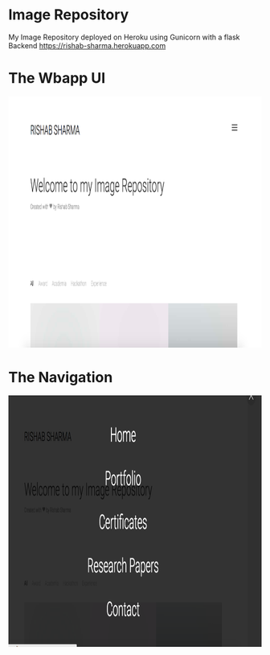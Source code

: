 # Image Repository
My Image Repository deployed on Heroku using Gunicorn with a flask Backend
https://rishab-sharma.herokuapp.com

# The Wbapp UI

<img src="https://github.com/rishab-sharma/image_repo/blob/master/Screen%20Shot%202017-11-21%20at%207.34.41%20AM.png" data-canonical-src="https://github.com/rishab-sharma/image_repo/blob/master/Screen%20Shot%202017-11-21%20at%207.34.41%20AM.png" width="900" height="500" />

# The Navigation


<img src="https://github.com/rishab-sharma/image_repo/blob/master/Screen%20Shot%202017-11-21%20at%207.34.55%20AM.png" data-canonical-src="https://github.com/rishab-sharma/image_repo/blob/master/Screen%20Shot%202017-11-21%20at%207.34.55%20AM.png" width="900" height="500" />
